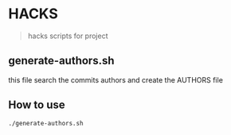 # HACKS
> hacks scripts for project

## generate-authors.sh
this file search the commits authors and create the AUTHORS file

## How to use
```bash
./generate-authors.sh
```
